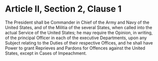 # Article II, Section 2, Clause 1

The President shall be Commander in Chief of the Army and Navy of the United
States, and of the Militia of the several States, when called into the
actual Service of the United States; he may require the Opinion, in writing,
of the principal Officer in each of the executive Departments, upon any
Subject relating to the Duties of their respective Offices, and he shall
have Power to grant Reprieves and Pardons for Offences against the United
States, except in Cases of Impeachment.
